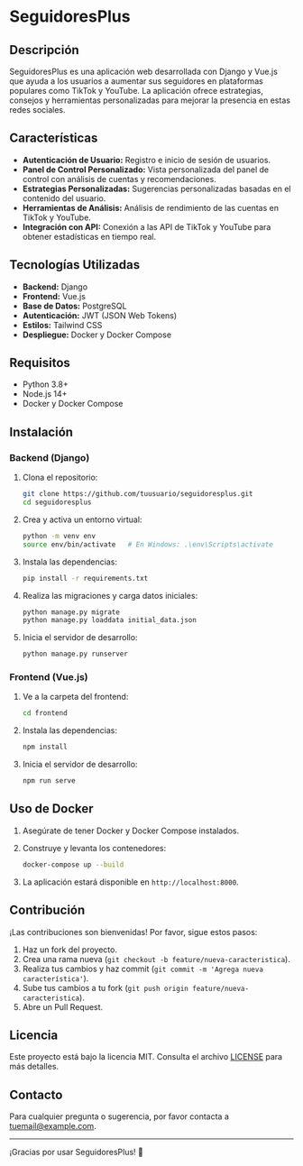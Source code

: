 # SeguidoresPlus

## Descripción

SeguidoresPlus es una aplicación web desarrollada con Django y Vue.js que ayuda a los usuarios a aumentar sus seguidores en plataformas populares como TikTok y YouTube. La aplicación ofrece estrategias, consejos y herramientas personalizadas para mejorar la presencia en estas redes sociales.

## Características

- **Autenticación de Usuario:** Registro e inicio de sesión de usuarios.
- **Panel de Control Personalizado:** Vista personalizada del panel de control con análisis de cuentas y recomendaciones.
- **Estrategias Personalizadas:** Sugerencias personalizadas basadas en el contenido del usuario.
- **Herramientas de Análisis:** Análisis de rendimiento de las cuentas en TikTok y YouTube.
- **Integración con API:** Conexión a las API de TikTok y YouTube para obtener estadísticas en tiempo real.

## Tecnologías Utilizadas

- **Backend:** Django
- **Frontend:** Vue.js
- **Base de Datos:** PostgreSQL
- **Autenticación:** JWT (JSON Web Tokens)
- **Estilos:** Tailwind CSS
- **Despliegue:** Docker y Docker Compose

## Requisitos

- Python 3.8+
- Node.js 14+
- Docker y Docker Compose

## Instalación

### Backend (Django)

1. Clona el repositorio:
    ```sh
    git clone https://github.com/tuusuario/seguidoresplus.git
    cd seguidoresplus
    ```

2. Crea y activa un entorno virtual:
    ```sh
    python -m venv env
    source env/bin/activate   # En Windows: .\env\Scripts\activate
    ```

3. Instala las dependencias:
    ```sh
    pip install -r requirements.txt
    ```

4. Realiza las migraciones y carga datos iniciales:
    ```sh
    python manage.py migrate
    python manage.py loaddata initial_data.json
    ```

5. Inicia el servidor de desarrollo:
    ```sh
    python manage.py runserver
    ```

### Frontend (Vue.js)

1. Ve a la carpeta del frontend:
    ```sh
    cd frontend
    ```

2. Instala las dependencias:
    ```sh
    npm install
    ```

3. Inicia el servidor de desarrollo:
    ```sh
    npm run serve
    ```

## Uso de Docker

1. Asegúrate de tener Docker y Docker Compose instalados.

2. Construye y levanta los contenedores:
    ```sh
    docker-compose up --build
    ```

3. La aplicación estará disponible en `http://localhost:8000`.

## Contribución

¡Las contribuciones son bienvenidas! Por favor, sigue estos pasos:

1. Haz un fork del proyecto.
2. Crea una rama nueva (`git checkout -b feature/nueva-caracteristica`).
3. Realiza tus cambios y haz commit (`git commit -m 'Agrega nueva característica'`).
4. Sube tus cambios a tu fork (`git push origin feature/nueva-caracteristica`).
5. Abre un Pull Request.

## Licencia

Este proyecto está bajo la licencia MIT. Consulta el archivo [LICENSE](LICENSE) para más detalles.

## Contacto

Para cualquier pregunta o sugerencia, por favor contacta a [tuemail@example.com](mailto:tuemail@example.com).

---

¡Gracias por usar SeguidoresPlus! 🚀
